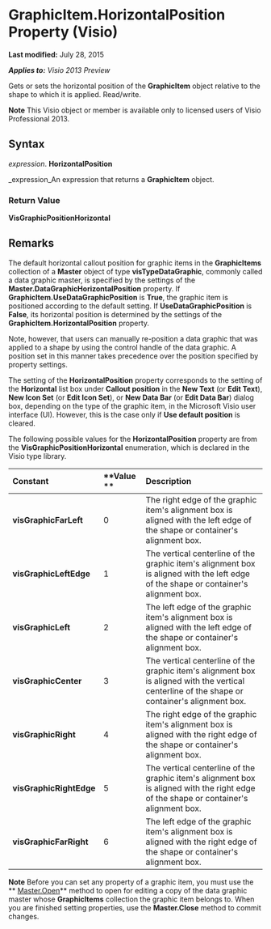 
# GraphicItem.HorizontalPosition Property (Visio)

 **Last modified:** July 28, 2015

 _**Applies to:** Visio 2013 Preview_

Gets or sets the horizontal position of the  **GraphicItem** object relative to the shape to which it is applied. Read/write.


 **Note**  This Visio object or member is available only to licensed users of Visio Professional 2013.


## Syntax

 _expression_. **HorizontalPosition**

 _expression_An expression that returns a  **GraphicItem** object.


### Return Value

 **VisGraphicPositionHorizontal**


## Remarks

The default horizontal callout position for graphic items in the  **GraphicItems** collection of a **Master** object of type **visTypeDataGraphic**, commonly called a data graphic master, is specified by the settings of the  **Master.DataGraphicHorizontalPosition** property. If **GraphicItem.UseDataGraphicPosition** is **True**, the graphic item is positioned according to the default setting. If  **UseDataGraphicPosition** is **False**, its horizontal position is determined by the settings of the  **GraphicItem.HorizontalPosition** property.

Note, however, that users can manually re-position a data graphic that was applied to a shape by using the control handle of the data graphic. A position set in this manner takes precedence over the position specified by property settings.

The setting of the  **HorizontalPosition** property corresponds to the setting of the **Horizontal** list box under **Callout position** in the **New Text** (or **Edit Text**),  **New Icon Set** (or **Edit Icon Set**), or  **New Data Bar** (or **Edit Data Bar**) dialog box, depending on the type of the graphic item, in the Microsoft Visio user interface (UI). However, this is the case only if  **Use default position** is cleared.

The following possible values for the  **HorizontalPosition** property are from the **VisGraphicPositionHorizontal** enumeration, which is declared in the Visio type library.



|**Constant**|**Value **|**Description**|
|:-----|:-----|:-----|
| **visGraphicFarLeft**|0|The right edge of the graphic item's alignment box is aligned with the left edge of the shape or container's alignment box.|
| **visGraphicLeftEdge**|1|The vertical centerline of the graphic item's alignment box is aligned with the left edge of the shape or container's alignment box.|
| **visGraphicLeft**|2|The left edge of the graphic item's alignment box is aligned with the left edge of the shape or container's alignment box.|
| **visGraphicCenter**|3|The vertical centerline of the graphic item's alignment box is aligned with the vertical centerline of the shape or container's alignment box.|
| **visGraphicRight**|4|The right edge of the graphic item's alignment box is aligned with the right edge of the shape or container's alignment box.|
| **visGraphicRightEdge**|5|The vertical centerline of the graphic item's alignment box is aligned with the right edge of the shape or container's alignment box.|
| **visGraphicFarRight**|6|The left edge of the graphic item's alignment box is aligned with the right edge of the shape or container's alignment box.|

 **Note**  Before you can set any property of a graphic item, you must use the  ** [Master.Open](3f14f3b2-1cfb-ccf9-b344-7fbf80ae9a26.md)** method to open for editing a copy of the data graphic master whose **GraphicItems** collection the graphic item belongs to. When you are finished setting properties, use the **Master.Close** method to commit changes.


